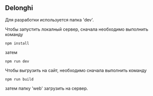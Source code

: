 ## Delonghi

Для разработки используется папка 'dev'.

Чтобы запустить локалный сервер, сначала необходимо выполнить команду 

```
npm install
```

затем 
```
npm run dev
```

Чтобы выгрузить на сайт, необходимо сначала выполнить команду

```
npm run build
```

затем папку 'web' загрузить на сервер.
